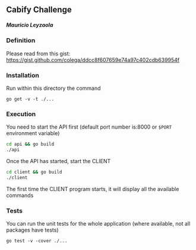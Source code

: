 ## Cabify Challenge
##### Mauricio Leyzaola

### Definition
Please read from this gist: 
https://gist.github.com/colega/ddcc8f607659e74a97c402cdb639954f

### Installation
Run within this directory the command
```$bash
go get -v -t ./...
``` 

### Execution
You need to start the API first (default port number is:8000 or `$PORT` environment variable)
```bash
cd api && go build
./api
```
Once the API has started, start the CLIENT
```bash
cd client && go build
./client
```
The first time the CLIENT program starts, it will display all the available commands 


### Tests
You can run the unit tests for the whole application (where available, not all packages have tests)
```
go test -v -cover ./...
```